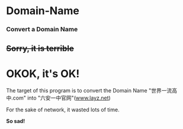 # Domain-Name
### Convert a Domain Name
## ~~Sorry, it is terrible~~
# OKOK, it's OK!

The target of this program is to convert the Domain Name "世界一流高中.com" into "六安一中官网"(www.layz.net)

For the sake of network, it wasted lots of time.

**So sad!**
